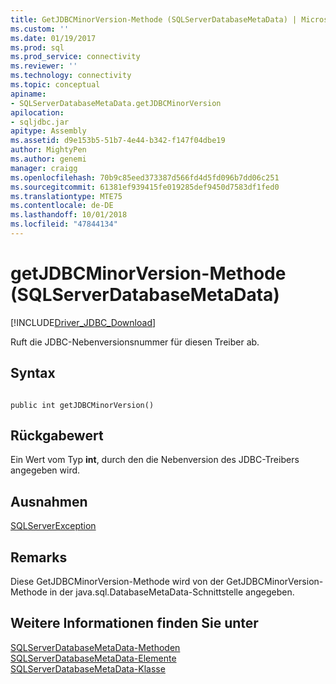 ```yaml
---
title: GetJDBCMinorVersion-Methode (SQLServerDatabaseMetaData) | Microsoft-Dokumentation
ms.custom: ''
ms.date: 01/19/2017
ms.prod: sql
ms.prod_service: connectivity
ms.reviewer: ''
ms.technology: connectivity
ms.topic: conceptual
apiname:
- SQLServerDatabaseMetaData.getJDBCMinorVersion
apilocation:
- sqljdbc.jar
apitype: Assembly
ms.assetid: d9e153b5-51b7-4e44-b342-f147f04dbe19
author: MightyPen
ms.author: genemi
manager: craigg
ms.openlocfilehash: 70b9c85eed373387d566fd4d5fd096b7dd06c251
ms.sourcegitcommit: 61381ef939415fe019285def9450d7583df1fed0
ms.translationtype: MTE75
ms.contentlocale: de-DE
ms.lasthandoff: 10/01/2018
ms.locfileid: "47844134"
---
```

# <a name="getjdbcminorversion-method-sqlserverdatabasemetadata"></a>getJDBCMinorVersion-Methode (SQLServerDatabaseMetaData)
[!INCLUDE[Driver_JDBC_Download](../../../includes/driver_jdbc_download.md)]

  Ruft die JDBC-Nebenversionsnummer für diesen Treiber ab.  
  
## <a name="syntax"></a>Syntax  
  
```  
  
public int getJDBCMinorVersion()  
```  
  
## <a name="return-value"></a>Rückgabewert  
 Ein Wert vom Typ **int**, durch den die Nebenversion des JDBC-Treibers angegeben wird.  
  
## <a name="exceptions"></a>Ausnahmen  
 [SQLServerException](../../../connect/jdbc/reference/sqlserverexception-class.md)  
  
## <a name="remarks"></a>Remarks  
 Diese GetJDBCMinorVersion-Methode wird von der GetJDBCMinorVersion-Methode in der java.sql.DatabaseMetaData-Schnittstelle angegeben.  
  
## <a name="see-also"></a>Weitere Informationen finden Sie unter  
 [SQLServerDatabaseMetaData-Methoden](../../../connect/jdbc/reference/sqlserverdatabasemetadata-methods.md)   
 [SQLServerDatabaseMetaData-Elemente](../../../connect/jdbc/reference/sqlserverdatabasemetadata-members.md)   
 [SQLServerDatabaseMetaData-Klasse](../../../connect/jdbc/reference/sqlserverdatabasemetadata-class.md)  
  
  
